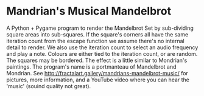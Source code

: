 # Mandrian's Musical Mandelbrot
A Python + Pygame program to render the Mandelbrot Set by sub-dividing square areas into sub-squares.
If the square's corners all have the same iteration count from the escape function we assume there's no internal
detail to render. We also use the iteration count to select an audio frequency and play a note. Colours are either
tied to the iteration count, or are random. The squares may be bordered. The effect is a little similar to
Mondrian's paintings. The program's name is a portmanteau of Mandelbrot and Mondrian.
See http://fractalart.gallery/mandrians-mandelbrot-music/ for pictures, more information, and a YouTube video where
you can hear the 'music' (souind quality not great).
